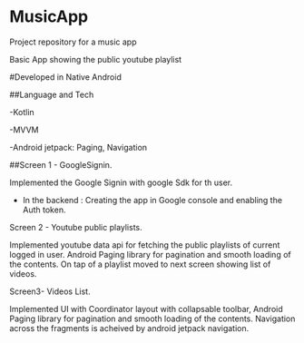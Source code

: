 # MusicApp
Project repository for a music app

Basic App showing the public youtube playlist


#Developed in Native Android

##Language and Tech

-Kotlin

-MVVM

-Android jetpack: Paging, Navigation


##Screen 1 - GoogleSignin.

Implemented the Google Signin with google Sdk for th user.
 - In the backend : Creating the app in Google console and enabling the Auth token.
 
 Screen 2 - Youtube public playlists.
 
 Implemented youtube data api for fetching the public playlists of current logged in user.
 Android Paging library for pagination and smooth loading of the contents.
 On tap of a playlist moved to next screen showing list of videos.
 
 Screen3- Videos List.
 
 Implemented UI with Coordinator layout with collapsable toolbar,
 Android Paging library for pagination and smooth loading of the contents.
 Navigation across the fragments is acheived by android jetpack navigation.
 

